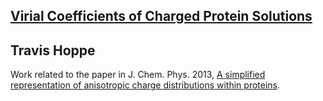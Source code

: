 ## [Virial Coefficients of Charged Protein Solutions](http://thoppe.github.io/research_pres_macrocharge)

## Travis Hoppe

Work related to the paper in J. Chem. Phys. 2013, [A simplified representation of anisotropic charge distributions within proteins](http://scitation.aip.org/content/aip/journal/jcp/138/17/10.1063/1.4803099).



